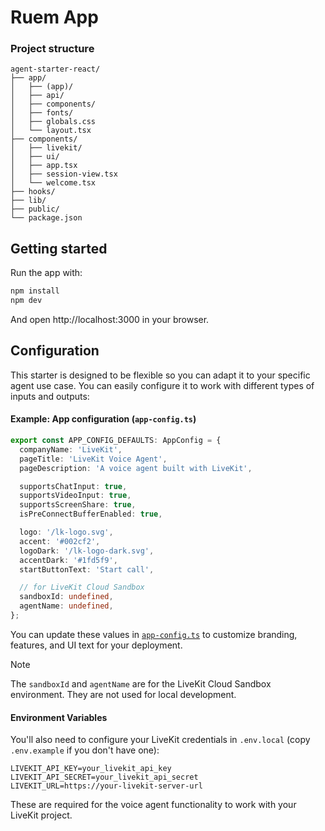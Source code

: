 # Ruem App

### Project structure

```
agent-starter-react/
├── app/
│   ├── (app)/
│   ├── api/
│   ├── components/
│   ├── fonts/
│   ├── globals.css
│   └── layout.tsx
├── components/
│   ├── livekit/
│   ├── ui/
│   ├── app.tsx
│   ├── session-view.tsx
│   └── welcome.tsx
├── hooks/
├── lib/
├── public/
└── package.json
```

## Getting started

Run the app with:

```bash
npm install
npm dev
```

And open http://localhost:3000 in your browser.


## Configuration

This starter is designed to be flexible so you can adapt it to your specific agent use case. You can easily configure it to work with different types of inputs and outputs:

#### Example: App configuration (`app-config.ts`)

```ts
export const APP_CONFIG_DEFAULTS: AppConfig = {
  companyName: 'LiveKit',
  pageTitle: 'LiveKit Voice Agent',
  pageDescription: 'A voice agent built with LiveKit',

  supportsChatInput: true,
  supportsVideoInput: true,
  supportsScreenShare: true,
  isPreConnectBufferEnabled: true,

  logo: '/lk-logo.svg',
  accent: '#002cf2',
  logoDark: '/lk-logo-dark.svg',
  accentDark: '#1fd5f9',
  startButtonText: 'Start call',

  // for LiveKit Cloud Sandbox
  sandboxId: undefined,
  agentName: undefined,
};
```

You can update these values in [`app-config.ts`](./app-config.ts) to customize branding, features, and UI text for your deployment.

> [!NOTE]
> The `sandboxId` and `agentName` are for the LiveKit Cloud Sandbox environment.
> They are not used for local development.

#### Environment Variables

You'll also need to configure your LiveKit credentials in `.env.local` (copy `.env.example` if you don't have one):

```env
LIVEKIT_API_KEY=your_livekit_api_key
LIVEKIT_API_SECRET=your_livekit_api_secret
LIVEKIT_URL=https://your-livekit-server-url
```

These are required for the voice agent functionality to work with your LiveKit project.
